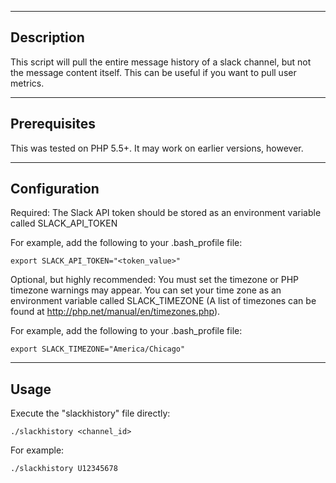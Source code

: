 ----
Description
----
This script will pull the entire message history of a slack channel, but not
the message content itself. This can be useful if you want to pull user
metrics.

----
Prerequisites
----

This was tested on PHP 5.5+. It may work on earlier versions, however.

----
Configuration
----
Required:
The Slack API token should be stored as an environment variable called
SLACK_API_TOKEN

For example, add the following to your .bash_profile file:
```
export SLACK_API_TOKEN="<token_value>"
```

Optional, but highly recommended:
You must set the timezone or PHP timezone warnings may appear. You can set your
time zone as an environment variable called SLACK_TIMEZONE (A list of timezones
can be found at http://php.net/manual/en/timezones.php).

For example, add the following to your .bash_profile file:
```
export SLACK_TIMEZONE="America/Chicago"
```

----
Usage
----
Execute the "slackhistory" file directly:
```
./slackhistory <channel_id>
```

For example:
```
./slackhistory U12345678
```
